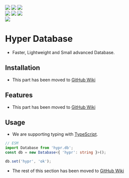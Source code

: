 <div>
  <p>
    <a href='https://github.com/erqeweew/hyprdb/actions/workflows/npm-publish.yml'><img src='https://github.com/erqeweew/hyprdb/actions/workflows/npm-publish.yml/badge.svg'/></a>
    <a href='https://github.com/erqeweew/hyprdb/actions/workflows/github-code-scanning/codeql'><img src='https://github.com/erqeweew/hyprdb/actions/workflows/github-code-scanning/codeql/badge.svg'/></a>
    <a href='https://github.com/erqeweew/hyprdb/actions/workflows/codecov.yml'><img src='https://github.com/erqeweew/hyprdb/actions/workflows/codecov.yml/badge.svg'/></a>
    <br/>
    <a href='https://npmjs.com/hypr.db'><img src='https://img.shields.io/npm/v/hypr.db'/></a>
    <a href='https://npmjs.com/hypr.db'><img src='https://img.shields.io/npm/l/hypr.db'/></a>
    <a href='https://socket.dev/npm/package/hypr.db/issues'><img src='https://socket.dev/api/badge/npm/package/hypr.db'/></a>
    <br/>
    <a href='https://npmjs.com/hypr.db'><img src='https://img.shields.io/github/issues/erqeweew/hyprdb'/></a>
  </p>
</div>

# Hyper Database

- Faster, Lightweight and Small advanced Database.

## Installation

- This part has been moved to [GitHub Wiki](https://github.com/erqeweew/hyprdb/wiki)

## Features

- This part has been moved to [GitHub Wiki](https://github.com/erqeweew/hyprdb/wiki)

## Usage

- We are supporting typing with [TypeScript](https://typescriptlang.org).

```ts
// ESM
import Database from 'hypr.db';
const db = new Database<{ 'hypr': string }>();

db.set('hypr', 'ok');
```

- The rest of this section has been moved to [GitHub Wiki](https://github.com/erqeweew/hyprdb/wiki)
